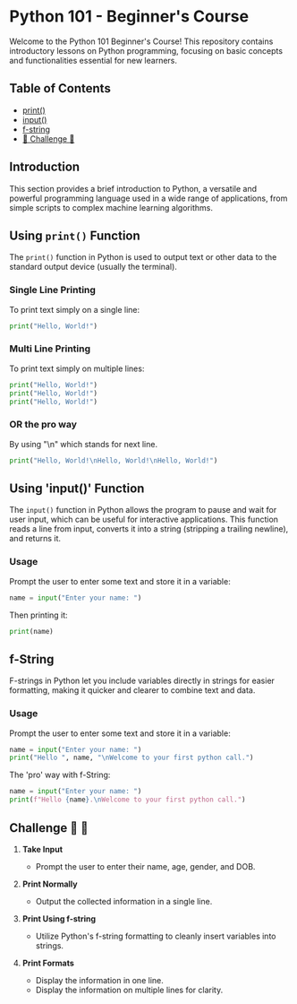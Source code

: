 # Python 101 - Beginner's Course

Welcome to the Python 101 Beginner's Course! This repository contains introductory lessons on Python programming, focusing on basic concepts and functionalities essential for new learners.

## Table of Contents
- [print()](#using-print-function)
- [input()](#using-input-function)
- [f-string](#f-string)
- [🚀 Challenge 🎯](#challenge)

## Introduction
This section provides a brief introduction to Python, a versatile and powerful programming language used in a wide range of applications, from simple scripts to complex machine learning algorithms.

## Using `print()` Function
The `print()` function in Python is used to output text or other data to the standard output device (usually the terminal).

### Single Line Printing
To print text simply on a single line:
```python
print("Hello, World!")
```
### Multi Line Printing
To print text simply on multiple lines:

```python
print("Hello, World!")
print("Hello, World!")
print("Hello, World!")
```
### OR the pro way
By using "\n" which stands for next line.
```python
print("Hello, World!\nHello, World!\nHello, World!")
```

## Using 'input()' Function
The `input()` function in Python allows the program to pause and wait for user input, which can be useful for interactive applications. This function reads a line from input, converts it into a string (stripping a trailing newline), and returns it.

### Usage
Prompt the user to enter some text and store it in a variable:
```python
name = input("Enter your name: ")
```
Then printing it:
```python
print(name)
```

## f-String
F-strings in Python let you include variables directly in strings for easier formatting, making it quicker and clearer to combine text and data.

### Usage
Prompt the user to enter some text and store it in a variable:
```python
name = input("Enter your name: ")
print("Hello ", name, "\nWelcome to your first python call.")
```
The 'pro' way with f-String:
```python
name = input("Enter your name: ")
print(f"Hello {name}.\nWelcome to your first python call.")
```

## Challenge 🚀 🎯

1. **Take Input**
   - Prompt the user to enter their name, age, gender, and DOB.

2. **Print Normally**
   - Output the collected information in a single line.

3. **Print Using f-string**
   - Utilize Python's f-string formatting to cleanly insert variables into strings.

4. **Print Formats**
   - Display the information in one line.
   - Display the information on multiple lines for clarity.
